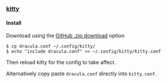 ### [kitty](https://sw.kovidgoyal.net/kitty/)

#### Install

Download using the [GitHub .zip download](https://github.com/dracula/kitty/archive/master.zip) option

```
$ cp dracula.conf ~/.config/kitty/
$ echo "include dracula.conf" >> ~/.config/kitty/kitty.conf
```

Then reload kitty for the config to take affect.

Alternatively copy paste `dracula.conf` directly into `kitty.conf`.